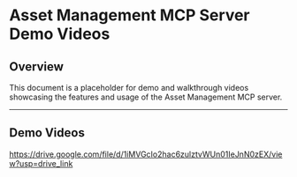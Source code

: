 # Asset Management MCP Server Demo Videos

## Overview
This document is a placeholder for demo and walkthrough videos showcasing the features and usage of the Asset Management MCP server.

---

## Demo Videos
https://drive.google.com/file/d/1iMVGcIo2hac6zulztvWUn01IeJnN0zEX/view?usp=drive_link